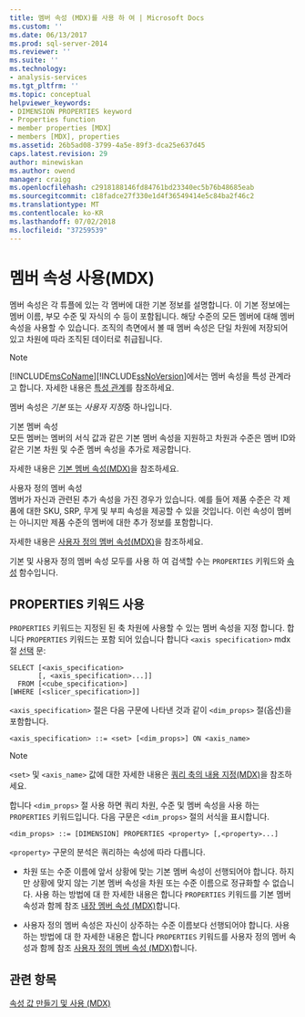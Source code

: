 ```yaml
---
title: 멤버 속성 (MDX)를 사용 하 여 | Microsoft Docs
ms.custom: ''
ms.date: 06/13/2017
ms.prod: sql-server-2014
ms.reviewer: ''
ms.suite: ''
ms.technology:
- analysis-services
ms.tgt_pltfrm: ''
ms.topic: conceptual
helpviewer_keywords:
- DIMENSION PROPERTIES keyword
- Properties function
- member properties [MDX]
- members [MDX], properties
ms.assetid: 26b5ad08-3799-4a5e-89f3-dca25e637d45
caps.latest.revision: 29
author: minewiskan
ms.author: owend
manager: craigg
ms.openlocfilehash: c2918188146fd84761bd23340ec5b76b48685eab
ms.sourcegitcommit: c18fadce27f330e1d4f36549414e5c84ba2f46c2
ms.translationtype: MT
ms.contentlocale: ko-KR
ms.lasthandoff: 07/02/2018
ms.locfileid: "37259539"
---
```

# <a name="using-member-properties-mdx"></a>멤버 속성 사용(MDX)
  멤버 속성은 각 튜플에 있는 각 멤버에 대한 기본 정보를 설명합니다. 이 기본 정보에는 멤버 이름, 부모 수준 및 자식의 수 등이 포함됩니다. 해당 수준의 모든 멤버에 대해 멤버 속성을 사용할 수 있습니다. 조직의 측면에서 볼 때 멤버 속성은 단일 차원에 저장되어 있고 차원에 따라 조직된 데이터로 취급됩니다.  
  
> [!NOTE]  
>  [!INCLUDE[msCoName](../../../includes/msconame-md.md)][!INCLUDE[ssNoVersion](../../../includes/ssnoversion-md.md)]에서는 멤버 속성을 특성 관계라고 합니다. 자세한 내용은 [특성 관계](../../multidimensional-models-olap-logical-dimension-objects/attribute-relationships.md)를 참조하세요.  
  
 멤버 속성은 *기본* 또는 *사용자 지정*중 하나입니다.  
  
 기본 멤버 속성  
 모든 멤버는 멤버의 서식 값과 같은 기본 멤버 속성을 지원하고 차원과 수준은 멤버 ID와 같은 기본 차원 및 수준 멤버 속성을 추가로 제공합니다.  
  
 자세한 내용은 [기본 멤버 속성&#40;MDX&#41;](mdx-member-properties-intrinsic-member-properties.md)을 참조하세요.  
  
 사용자 정의 멤버 속성  
 멤버가 자신과 관련된 추가 속성을 가진 경우가 있습니다. 예를 들어 제품 수준은 각 제품에 대한 SKU, SRP, 무게 및 부피 속성을 제공할 수 있을 것입니다. 이런 속성이 멤버는 아니지만 제품 수준의 멤버에 대한 추가 정보를 포함합니다.  
  
 자세한 내용은 [사용자 정의 멤버 속성&#40;MDX&#41;](mdx-member-properties-user-defined-member-properties.md)을 참조하세요.  
  
 기본 및 사용자 정의 멤버 속성 모두를 사용 하 여 검색할 수는 `PROPERTIES` 키워드와 [속성](/sql/mdx/properties-mdx) 함수입니다.  
  
## <a name="using-the-properties-keyword"></a>PROPERTIES 키워드 사용  
 `PROPERTIES` 키워드는 지정된 된 축 차원에 사용할 수 있는 멤버 속성을 지정 합니다. 합니다 `PROPERTIES` 키워드는 포함 되어 있습니다 합니다 `<axis specification>` mdx 절 [선택](/sql/mdx/mdx-data-manipulation-select) 문:  
  
```  
SELECT [<axis_specification>  
       [, <axis_specification>...]]  
  FROM [<cube_specification>]  
[WHERE [<slicer_specification>]]  
```  
  
 `<axis_specification>` 절은 다음 구문에 나타낸 것과 같이 `<dim_props>` 절(옵션)을 포함합니다.  
  
```  
<axis_specification> ::= <set> [<dim_props>] ON <axis_name>  
```  
  
> [!NOTE]  
>  `<set>` 및 `<axis_name>` 값에 대한 자세한 내용은 [쿼리 축의 내용 지정&#40;MDX&#41;](mdx-query-and-slicer-axes-specify-the-contents-of-a-query-axis.md)을 참조하세요.  
  
 합니다 `<dim_props>` 절 사용 하면 쿼리 차원, 수준 및 멤버 속성을 사용 하는 `PROPERTIES` 키워드입니다. 다음 구문은 `<dim_props>` 절의 서식을 표시합니다.  
  
```  
<dim_props> ::= [DIMENSION] PROPERTIES <property> [,<property>...]  
```  
  
 `<property>` 구문의 분석은 쿼리하는 속성에 따라 다릅니다.  
  
-   차원 또는 수준 이름에 앞서 상황에 맞는 기본 멤버 속성이 선행되어야 합니다. 하지만 상황에 맞지 않는 기본 멤버 속성을 차원 또는 수준 이름으로 정규화할 수 없습니다. 사용 하는 방법에 대 한 자세한 내용은 합니다 `PROPERTIES` 키워드를 기본 멤버 속성과 함께 참조 [내장 멤버 속성 &#40;MDX&#41;](mdx-member-properties-intrinsic-member-properties.md)합니다.  
  
-   사용자 정의 멤버 속성은 자신이 상주하는 수준 이름보다 선행되어야 합니다. 사용 하는 방법에 대 한 자세한 내용은 합니다 `PROPERTIES` 키워드를 사용자 정의 멤버 속성과 함께 참조 [사용자 정의 멤버 속성 &#40;MDX&#41;](mdx-member-properties-user-defined-member-properties.md)합니다.  
  
## <a name="see-also"></a>관련 항목  
 [속성 값 만들기 및 사용 &#40;MDX&#41;](../../creating-and-using-property-values-mdx.md)  
  
  
